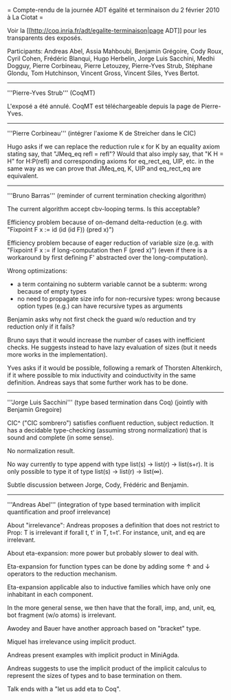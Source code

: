 = Compte-rendu de la journée ADT égalité et terminaison du 2 février 2010 à La Ciotat =

Voir la [[http://coq.inria.fr/adt/egalite-terminaison|page ADT]] pour les transparents des exposés.

Participants:  Andreas Abel, Assia Mahboubi, Benjamin Grégoire, Cody Roux, Cyril Cohen, Frédéric Blanqui, Hugo Herbelin, Jorge Luis Sacchini, Medhi Dogguy, Pierre Corbineau, Pierre Letouzey, Pierre-Yves Strub, Stéphane Glondu, Tom Hutchinson, Vincent Gross, Vincent Siles, Yves Bertot.

----------------------------------------------------------------------
'''Pierre-Yves Strub''' (CoqMT)

L'exposé a été annulé. CoqMT est téléchargeable depuis la page de
Pierre-Yves.


-----------------------------
'''Pierre Corbineau''' (intégrer l'axiome K de Streicher dans le CIC)

Hugo asks if we can replace the reduction rule κ for K by an equality axiom stating say, that "JMeq_eq refl = refl"? Would that also imply say, that "K H = H" for H:P(refl) and corresponding axioms for eq_rect_eq, UIP, etc. in the same way as we can prove that JMeq_eq, K, UIP and eq_rect_eq are equivalent.

-----------------------------
'''Bruno Barras''' (reminder of current termination checking algorithm)

The current algorithm accept cbv-looping terms. Is this acceptable?

Efficiency problem because of on-demand delta-reduction (e.g. with "Fixpoint F x := id (id (id F)) (pred x)")

Efficiency problem because of eager reduction of variable size (e.g. with "Fixpoint F x := if long-computation then F (pred x)") (even if there is a workaround by first defining F' abstracted over the long-computation).

Wrong optimizations:
 * a term containing no subterm variable cannot be a subterm: wrong because of empty types
 * no need to propagate size info for non-recursive types: wrong because option types (e.g.) can have recursive types as arguments

Benjamin asks why not first check the guard w/o reduction and try reduction only if it fails?

Bruno says that it would increase the number of cases with inefficient checks. He suggests instead to have lazy evaluation of sizes (but it needs more works in the implementation).

Yves asks if it would be possible, following a remark of Thorsten Altenkirch, if it where possible to mix inductivity and coinductivity in the same definition. Andreas says that some further work has to be done.

-----------------------------
'''Jorge Luis Sacchini''' (type based termination dans Coq)
(jointly with Benjamin Gregoire)

CIC^ ("CIC sombrero") satisfies confluent reduction, subject reduction. It has a decidable type-checking (assuming strong normalization) that is sound
and complete (in some sense).

No normalization result.

No way currently to type append with type list(s) -> list(r) -> list(s+r). It is only possible to type it of type list(s) -> list(r) -> list(∞).

Subtle discussion between Jorge, Cody, Frédéric and Benjamin.

------------------------------
'''Andreas Abel''' (integration of type based termination with implicit quantification and proof irrelevance)

About "irrelevance": Andreas proposes a definition that does not restrict to Prop: T is irrelevant if forall t, t' in T, t=t'. For instance, unit, and eq are irrelevant.

About eta-expansion: more power but probably slower to deal with.

Eta-expansion for function types can be done by adding some ↑ and ↓ operators to the reduction mechanism.

Eta-expansion applicable also to inductive families which have only one inhabitant in each component.

In the more general sense, we then have that the forall, imp, and, unit, eq, bot fragment (w/o atoms) is irrelevant.

Awodey and Bauer have another approach based on "bracket" type.

Miquel has irrelevance using implicit product.

Andreas present examples with implicit product in MiniAgda.

Andreas suggests to use the implicit product of the implicit calculus to represent the sizes of types and to base termination on them.

Talk ends with a "let us add eta to Coq".
